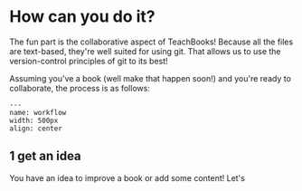 # How can you do it?

The fun part is the collaborative aspect of TeachBooks! Because all the files are text-based, they're well suited for using git. That allows us to use the version-control principles of git to its best!

Assuming you've a book (well make that happen soon!) and you're ready to collaborate, the process is as follows:

```{figure} figures/TeachBooks_flowchart_v04.png
---
name: workflow
width: 500px
align: center
```

## 1 get an idea
You have an idea to improve a book or add some content! Let's 